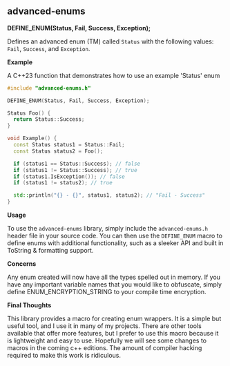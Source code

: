 ## advanced-enums

**DEFINE_ENUM(Status, Fail, Success, Exception);**

Defines an advanced enum (TM) called `Status` with the following values: `Fail`, `Success`, and `Exception`.

**Example**

A C++23 function that demonstrates how to use an example 'Status' enum

```c++
#include "advanced-enums.h"

DEFINE_ENUM(Status, Fail, Success, Exception);

Status Foo() {
  return Status::Success;
}

void Example() {
  const Status status1 = Status::Fail;
  const Status status2 = Foo();

  if (status1 == Status::Success); // false
  if (status1 != Status::Success); // true
  if (status1.IsException()); // false
  if (status1 != status2); // true

  std::println("{} - {}", status1, status2); // "Fail - Success"
}

```
**Usage**

To use the `advanced-enums` library, simply include the `advanced-enums.h` header file in your source code. You can then use the `DEFINE_ENUM` macro to define enums with additional functionality, such as a sleeker API and built in ToString & formatting support.


**Concerns**

Any enum created will now have all the types spelled out in memory. If you have any important variable names that you would like to obfuscate, simply define ENUM_ENCRYPTION_STRING to your compile time encryption.

**Final Thoughts**

This library provides a macro for creating enum wrappers. It is a simple but useful tool, and I use it in many of my projects. There are other tools available that offer more features, but I prefer to use this macro because it is lightweight and easy to use. Hopefully we will see some changes to macros in the coming c++ editions. The amount of compiler hacking required to make this work is ridiculous.
